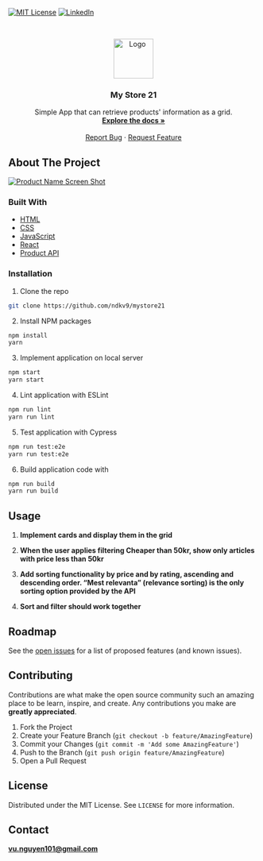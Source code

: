 [![MIT License][license-shield]][license-url]
[![LinkedIn][linkedin-shield]][linkedin-url]

<!-- PROJECT LOGO -->
<br />
<p align="center">
  <a href="https://github.com/ndkv9/mystore21">
    <img src="https://i.imgur.com/5Y2J5TU.png" alt="Logo" width="80" height="80">
  </a>

  <h3 align="center">My Store 21</h3>

  <p align="center">
   Simple App that can retrieve products' information as a grid.
    <br />
    <a href="https://github.com/ndkv9/mystore21"><strong>Explore the docs »</strong></a>
    <br />
    <br />
    <a href="https://github.com/ndkv9/mystore21/issues">Report Bug</a>
    ·
    <a href="https://github.com/ndkv9/mystore21/issues">Request Feature</a>
  </p>
</p>

<!-- ABOUT THE PROJECT -->

## About The Project

[![Product Name Screen Shot][product-screenshot]](https://i.imgur.com/N4IakhW.png)

### Built With

- [HTML](https://developer.mozilla.org/en-US/docs/Web/HTML)
- [CSS](https://developer.mozilla.org/en-US/docs/Web/CSS)
- [JavaScript](https://developer.mozilla.org/en-US/docs/Web/JavaScript)
- [React](https://reactjs.org/)
- [Product API](https://shop-bff.fyndiq.se/code-assignment/articles)

<!-- GETTING STARTED -->

### Installation

1. Clone the repo

```sh
git clone https://github.com/ndkv9/mystore21
```

2. Install NPM packages

```sh
npm install
yarn
```

3. Implement application on local server

```sh
npm start
yarn start
```

4. Lint application with ESLint

```sh
npm run lint
yarn run lint
```

5. Test application with Cypress

```sh
npm run test:e2e
yarn run test:e2e
```

6. Build application code with

```sh
npm run build
yarn run build
```

<!-- USAGE EXAMPLES -->

## Usage

1. **Implement cards and display them in the grid**

2. **When the user applies filtering Cheaper than 50kr, show only articles with price less than 50kr**

3. **Add sorting functionality by price and by rating, ascending and descending order. “Mest relevanta” (relevance sorting) is the only sorting option provided by the API**

4. **Sort and filter should work together**

<!-- ROADMAP -->

## Roadmap

See the [open issues](https://github.com/ndkv9/mystore21/issues) for a list of proposed features (and known issues).

<!-- CONTRIBUTING -->

## Contributing

Contributions are what make the open source community such an amazing place to be learn, inspire, and create. Any contributions you make are **greatly appreciated**.

1. Fork the Project
2. Create your Feature Branch (`git checkout -b feature/AmazingFeature`)
3. Commit your Changes (`git commit -m 'Add some AmazingFeature'`)
4. Push to the Branch (`git push origin feature/AmazingFeature`)
5. Open a Pull Request

<!-- LICENSE -->

## License

Distributed under the MIT License. See `LICENSE` for more information.

<!-- CONTACT -->

## Contact

**vu.nguyen101@gmail.com**

<!-- MARKDOWN LINKS & IMAGES -->
<!-- https://www.markdownguide.org/basic-syntax/#reference-style-links -->

[license-shield]: https://img.shields.io/github/license/ndkv9/mystore21.svg?style=flat-square
[license-url]: https://github.com/ndkv9/mystore21/blob/main/LICENSE
[linkedin-shield]: https://img.shields.io/badge/-LinkedIn-black.svg?style=flat-square&logo=linkedin&colorB=555
[linkedin-url]: https://linkedin.com/in/ndkv9
[product-screenshot]: https://i.imgur.com/N4IakhW.png
